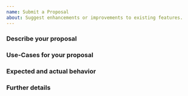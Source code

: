 ```yaml
---
name: Submit a Proposal
about: Suggest enhancements or improvements to existing features.
---
```


### Describe your proposal

### Use-Cases for your proposal

### Expected and actual behavior

### Further details
